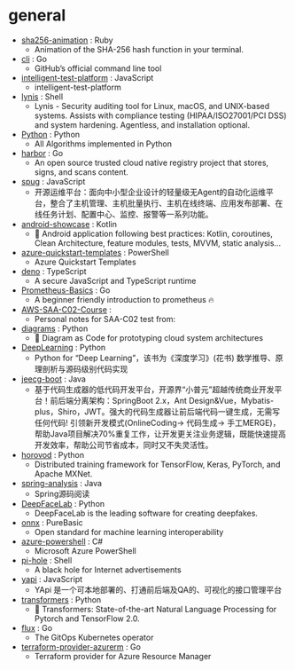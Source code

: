 # general
- [sha256-animation](https://github.com/in3rsha/sha256-animation) : Ruby
  - Animation of the SHA-256 hash function in your terminal.
- [cli](https://github.com/cli/cli) : Go
  - GitHub’s official command line tool
- [intelligent-test-platform](https://github.com/alibaba/intelligent-test-platform) : JavaScript
  - intelligent-test-platform
- [lynis](https://github.com/CISOfy/lynis) : Shell
  - Lynis - Security auditing tool for Linux, macOS, and UNIX-based systems. Assists with compliance testing (HIPAA/ISO27001/PCI DSS) and system hardening. Agentless, and installation optional.
- [Python](https://github.com/TheAlgorithms/Python) : Python
  - All Algorithms implemented in Python
- [harbor](https://github.com/goharbor/harbor) : Go
  - An open source trusted cloud native registry project that stores, signs, and scans content.
- [spug](https://github.com/openspug/spug) : JavaScript
  - 开源运维平台：面向中小型企业设计的轻量级无Agent的自动化运维平台，整合了主机管理、主机批量执行、主机在线终端、应用发布部署、在线任务计划、配置中心、监控、报警等一系列功能。
- [android-showcase](https://github.com/igorwojda/android-showcase) : Kotlin
  - 💎 Android application following best practices: Kotlin, coroutines, Clean Architecture, feature modules, tests, MVVM, static analysis...
- [azure-quickstart-templates](https://github.com/Azure/azure-quickstart-templates) : PowerShell
  - Azure Quickstart Templates
- [deno](https://github.com/denoland/deno) : TypeScript
  - A secure JavaScript and TypeScript runtime
- [Prometheus-Basics](https://github.com/yolossn/Prometheus-Basics) : Go
  - A beginner friendly introduction to prometheus 🔥
- [AWS-SAA-C02-Course](https://github.com/alozano-77/AWS-SAA-C02-Course) : 
  - Personal notes for SAA-C02 test from:
- [diagrams](https://github.com/mingrammer/diagrams) : Python
  - 🎨 Diagram as Code for prototyping cloud system architectures
- [DeepLearning](https://github.com/MingchaoZhu/DeepLearning) : Python
  - Python for “Deep Learning”，该书为《深度学习》(花书) 数学推导、原理剖析与源码级别代码实现
- [jeecg-boot](https://github.com/zhangdaiscott/jeecg-boot) : Java
  - 基于代码生成器的低代码开发平台，开源界“小普元”超越传统商业开发平台！前后端分离架构：SpringBoot 2.x，Ant Design&Vue，Mybatis-plus，Shiro，JWT。强大的代码生成器让前后端代码一键生成，无需写任何代码! 引领新开发模式(OnlineCoding-> 代码生成-> 手工MERGE)，帮助Java项目解决70%重复工作，让开发更关注业务逻辑，既能快速提高开发效率，帮助公司节省成本，同时又不失灵活性。
- [horovod](https://github.com/horovod/horovod) : Python
  - Distributed training framework for TensorFlow, Keras, PyTorch, and Apache MXNet.
- [spring-analysis](https://github.com/seaswalker/spring-analysis) : Java
  - Spring源码阅读
- [DeepFaceLab](https://github.com/iperov/DeepFaceLab) : Python
  - DeepFaceLab is the leading software for creating deepfakes.
- [onnx](https://github.com/onnx/onnx) : PureBasic
  - Open standard for machine learning interoperability
- [azure-powershell](https://github.com/Azure/azure-powershell) : C#
  - Microsoft Azure PowerShell
- [pi-hole](https://github.com/pi-hole/pi-hole) : Shell
  - A black hole for Internet advertisements
- [yapi](https://github.com/YMFE/yapi) : JavaScript
  - YApi 是一个可本地部署的、打通前后端及QA的、可视化的接口管理平台
- [transformers](https://github.com/huggingface/transformers) : Python
  - 🤗 Transformers: State-of-the-art Natural Language Processing for Pytorch and TensorFlow 2.0.
- [flux](https://github.com/fluxcd/flux) : Go
  - The GitOps Kubernetes operator
- [terraform-provider-azurerm](https://github.com/terraform-providers/terraform-provider-azurerm) : Go
  - Terraform provider for Azure Resource Manager
